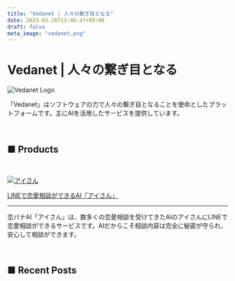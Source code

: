 ```yaml
---
title: "Vedanet | 人々の繋ぎ目となる"
date: 2023-03-26T13:46:47+09:00
draft: false
meta_image: "vedanet.png"
---
```


# Vedanet | 人々の繋ぎ目となる

![Vedanet Logo](/images/vedanet-with-name.png)

「Vedanet」はソフトウェアの力で人々の繋ぎ目となることを使命としたプラットフォームです。主にAIを活用したサービスを提供しています。

&nbsp;

## ■ Products

&nbsp;

[![アイさん](/images/koibana-ai/koibana-ai.jpeg)](posts/product-koibana-ai)

[LINEで恋愛相談ができるAI「アイさん」](posts/product-koibana-ai)

---

恋バナAI「アイさん」は、数多くの恋愛相談を受けてきたAIのアイさんにLINEで恋愛相談ができるサービスです。AIだからこそ相談内容は完全に秘密が守られ、安心して相談ができます。

&nbsp;

## ■ Recent Posts

&nbsp;
